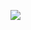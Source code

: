 ![](https://media0.giphy.com/media/v1.Y2lkPTc5MGI3NjExMWJqNG1tdXljeWhsMDhjM2NjcW1nZzZxdW5xandrejdvdjZjNGQ2eSZlcD12MV9pbnRlcm5hbF9naWZfYnlfaWQmY3Q9Zw/3ornjR6lXGBkS2H5Ti/giphy.gif)
